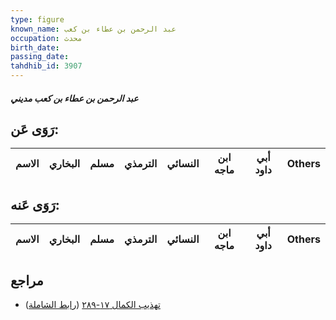 ```yaml
---
type: figure
known_name: عبد الرحمن بن عطاء بن كعب
occupation: محدث
birth_date:
passing_date:
tahdhib_id: 3907
---
```

##### عبد الرحمن بن عطاء بن كعب مديني

## رَوَى عَن:
| الاسم | البخاري | مسلم | الترمذي | النسائي | ابن ماجه | أبي داود | Others |
| ----- | ------- | ---- | ------- | ------- | -------- | -------- | ------ |
## رَوَى عَنه:
| الاسم | البخاري | مسلم | الترمذي | النسائي | ابن ماجه | أبي داود | Others |
| ----- | ------- | ---- | ------- | ------- | -------- | -------- | ------ |
## مراجع
- [تهذيب الكمال ١٧-٢٨٩](obsidian://open?vault=Tahdhib-al-Kamal&file=Figures/٣٩٠٧-عبد%20الرحمن%20بن%20عطاء%20بن%20كعب%20مديني) ([رابط الشاملة](https://shamela.ws/book/3722/8839))
